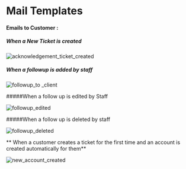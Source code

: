 # Mail Templates

#### Emails to Customer :

##### When a New Ticket is created

![acknowledgement_ticket_created](https://cloud.githubusercontent.com/assets/8191145/6556298/8dbfe5ba-c692-11e4-81a6-fcebe986a059.png)


##### When a followup is added  by staff
![followup_to _client](https://cloud.githubusercontent.com/assets/8191145/6557747/64170b20-c69d-11e4-97e6-8fc88bbfbf91.png)


#####When a follow up is edited by Staff

![followup_edited](https://cloud.githubusercontent.com/assets/8191145/6571760/be397aae-c731-11e4-8f78-72920586229a.png)


#####When a follow up is deleted by staff

![followup_deleted](https://cloud.githubusercontent.com/assets/8191145/6571919/97832638-c733-11e4-9dff-fb4258e42f4e.png)


** When a customer creates a ticket for the first time and an account is created automatically for them**


![new_account_created](https://cloud.githubusercontent.com/assets/8191145/6592068/b542a8e0-c7ee-11e4-8f3c-464af5b88b21.png)

